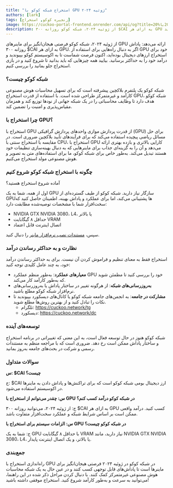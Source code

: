 ```yaml
---
title: "استخراج شبکه کوکو با GPU ژوئیه ۲۰۲۴"
authors: [lark]
tags: [زنجیره کوکو, استخراج]
image: https://cuckoo-portal-frontend.onrender.com/api/og?title=استخراج%20شبکه%20کوکو%20با%20GPU%20ژوئیه%۲۰۲۴
description: از ژوئیه ۲۰۲۴، شبکه کوکو روزانه ۳۰۰ $CAI به ازای هر GPU به ماینرها پاداش می‌دهد. به راهنمای ما بپیوندید تا یاد بگیرید چگونه نود ماینر خود را راه‌اندازی کنید و شروع به کسب درآمد کنید.
---
```


از ژوئیه ۲۰۲۴، شبکه کوکو فرصتی هیجان‌انگیز برای ماینرهای GPU ارائه می‌دهد: پاداش روزانه ۳۰۰ $CAI به ازای هر GPU. اگر به دنبال راه‌هایی برای استفاده از GPU خود برای استخراج ارزهای دیجیتال بوده‌اید، اکنون فرصت شماست تا به اکوسیستم کوکو بپیوندید و درآمد خود را به حداکثر برسانید. بیایید همه چیزهایی که باید بدانید تا شروع کنید و در بازی استخراج جلو بمانید را بررسی کنیم.

### شبکه کوکو چیست؟

شبکه کوکو یک پلتفرم بلاکچین پیشرفته است که برای تسهیل محاسبات هوش مصنوعی کارآمد و غیرمتمرکز طراحی شده است. با استفاده از قدرت استخراج GPU، شبکه کوکو هدف دارد تا وظایف محاسباتی را در یک شبکه جهانی از نودها توزیع کند و همزمان مقیاس‌پذیری و امنیت را تضمین کند.

### چرا استخراج با GPU؟

استخراج با GPU از قدرت پردازش موازی واحدهای پردازش گرافیکی (GPU) برای حل مسائل ریاضی پیچیده استفاده می‌کند که برای فرآیندهای تأیید بلاکچین ضروری است. در مقایسه با استخراج سنتی با CPU، استخراج با GPU کارایی بالاتری و بازده بهتری ارائه می‌دهد و آن را به گزینه‌ای جذاب برای ماینرهایی که به دنبال بهینه‌سازی تنظیمات خود هستند تبدیل می‌کند. به‌طور خاص برای شبکه کوکو، ما برای استفاده‌های متن به تصویر و هوش مصنوعی مولد استخراج می‌کنیم.

### چگونه با استخراج شبکه کوکو شروع کنیم

آماده شروع استخراج هستید؟

اول از همه، شما به یک GPU سازگار نیاز دارید. شبکه کوکو از طیف گسترده‌ای از GPUها پشتیبانی می‌کند، اما برای عملکرد و پاداش بهینه، اطمینان حاصل کنید که سخت‌افزار شما با مشخصات توصیه‌شده مطابقت دارد:

- NVIDIA GTX NVIDIA 3080، L4، یا بالاتر
- حداقل ۸ گیگابایت VRAM
- اتصال اینترنت قابل اعتماد

سپس، [مستندات نصب نرم‌افزار ماینر](/docs/cuckoo-ai/ai-node) را دنبال کنید.

### نظارت و به حداکثر رساندن درآمد

استخراج فقط به معنای تنظیم و فراموش کردن آن نیست. برای به حداکثر رساندن درآمد خود، به چند عامل کلیدی توجه کنید:

- **معیارهای عملکرد**: به‌طور منظم عملکرد GPU خود را بررسی کنید تا مطمئن شوید که به‌طور کارآمد کار می‌کند.
- **به‌روزرسانی‌های شبکه**: از هرگونه تغییر در ساختار پاداش یا به‌روزرسانی‌های نرم‌افزار شبکه کوکو مطلع باشید.
- **مشارکت در جامعه**: به انجمن‌های جامعه شبکه کوکو یا کانال‌های دیسکورد بپیوندید تا نکات را تبادل کنید و از بهترین روش‌ها مطلع شوید.
  - تلگرام: https://cuckoo.network/tg
  - دیسکورد: https://cuckoo.network/dc

### توسعه‌های آینده

شبکه کوکو هنوز در حال توسعه فعال است، به این معنی که تغییراتی در برنامه استخراج و ساختار پاداش ممکن است رخ دهد. ضروری است که با مراجعه منظم به مستندات رسمی و شرکت در بحث‌های جامعه به‌روز بمانید.

### سوالات متداول

**س: $CAI چیست؟**

ج: $CAI ارز دیجیتال بومی شبکه کوکو است که برای تراکنش‌ها و پاداش دادن به ماینرها در اکوسیستم استفاده می‌شود.

**س: چقدر می‌توانم از استخراج با GPU در شبکه کوکو درآمد کسب کنم؟**

ج: از ژوئیه ۲۰۲۴، می‌توانید روزانه ۳۰۰ $CAI به ازای هر GPU کسب کنید. درآمد واقعی ممکن است بر اساس شرایط شبکه و عملکرد سخت‌افزار متفاوت باشد.

**س: الزامات سیستم برای استخراج با GPU در شبکه کوکو چیست؟**

ج: شما به یک GPU با حداقل ۸ گیگابایت VRAM نیاز دارید، مانند NVIDIA GTX NVIDIA 3080، L4، یا بالاتر، و یک اتصال اینترنت پایدار.

### جمع‌بندی

راه‌اندازی استخراج با GPU در شبکه کوکو در ژوئیه ۲۰۲۴ فرصتی هیجان‌انگیز برای ماینرها است تا پاداش‌های قابل توجهی کسب کنند و در عین حال به یک شبکه محاسبات هوش مصنوعی غیرمتمرکز کمک کنند. با دنبال کردن مراحل ذکر شده در این راهنما، می‌توانید به سرعت و به‌طور کارآمد شروع کنید. استخراج موفقی داشته باشید!
